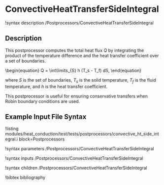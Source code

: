 # ConvectiveHeatTransferSideIntegral

!syntax description /Postprocessors/ConvectiveHeatTransferSideIntegral

## Description

This postprocessor computes the total heat flux $Q$ by integrating
the product of the temperature difference and the heat transfer coefficient
over a set of boundaries.

\begin{equation}
 Q = \int\limits_{S} h (T_s - T_f)  dS,
\end{equation}

where $S$ is the set of boundaries, $T_s$ is the solid temperature, $T_f$ is the fluid temperature, and $h$ is the heat transfer coefficient.

This postprocessor is useful for ensuring conservative transfers when Robin boundary conditions are used.


## Example Input File Syntax

!listing modules/heat_conduction/test/tests/postprocessors/convective_ht_side_integral.i
block=Postprocessors


!syntax parameters /Postprocessors/ConvectiveHeatTransferSideIntegral

!syntax inputs /Postprocessors/ConvectiveHeatTransferSideIntegral

!syntax children /Postprocessors/ConvectiveHeatTransferSideIntegral

!bibtex bibliography
